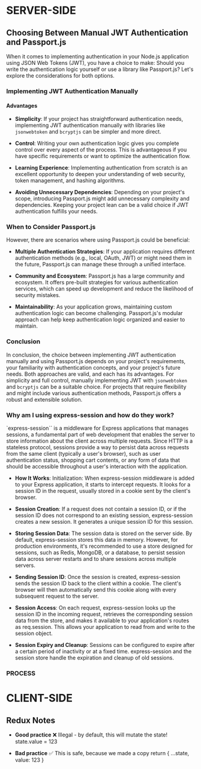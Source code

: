 # SERVER-SIDE

## Choosing Between Manual JWT Authentication and Passport.js

When it comes to implementing authentication in your Node.js application using JSON Web Tokens (JWT), you have a choice to make: Should you write the authentication logic yourself or use a library like Passport.js? Let's explore the considerations for both options.

### Implementing JWT Authentication Manually

#### Advantages

- **Simplicity**: If your project has straightforward authentication needs, implementing JWT authentication manually with libraries like `jsonwebtoken` and `bcryptjs` can be simpler and more direct.

- **Control**: Writing your own authentication logic gives you complete control over every aspect of the process. This is advantageous if you have specific requirements or want to optimize the authentication flow.

- **Learning Experience**: Implementing authentication from scratch is an excellent opportunity to deepen your understanding of web security, token management, and hashing algorithms.

- **Avoiding Unnecessary Dependencies**: Depending on your project's scope, introducing Passport.js might add unnecessary complexity and dependencies. Keeping your project lean can be a valid choice if JWT authentication fulfills your needs.

### When to Consider Passport.js

However, there are scenarios where using Passport.js could be beneficial:

- **Multiple Authentication Strategies**: If your application requires different authentication methods (e.g., local, OAuth, JWT) or might need them in the future, Passport.js can manage these through a unified interface.

- **Community and Ecosystem**: Passport.js has a large community and ecosystem. It offers pre-built strategies for various authentication services, which can speed up development and reduce the likelihood of security mistakes.

- **Maintainability**: As your application grows, maintaining custom authentication logic can become challenging. Passport.js's modular approach can help keep authentication logic organized and easier to maintain.

### Conclusion

In conclusion, the choice between implementing JWT authentication manually and using Passport.js depends on your project's requirements, your familiarity with authentication concepts, and your project's future needs. Both approaches are valid, and each has its advantages. For simplicity and full control, manually implementing JWT with `jsonwebtoken` and `bcryptjs` can be a suitable choice. For projects that require flexibility and might include various authentication methods, Passport.js offers a robust and extensible solution.

### Why am I using express-session and how do they work?

`express-session`` is a middleware for Express applications that manages sessions, a fundamental part of web development that enables the server to store information about the client across multiple requests. Since HTTP is a stateless protocol, sessions provide a way to persist data across requests from the same client (typically a user's browser), such as user authentication status, shopping cart contents, or any form of data that should be accessible throughout a user's interaction with the application.

- **How It Works**:
  Initialization: When express-session middleware is added to your Express application, it starts to intercept requests. It looks for a session ID in the request, usually stored in a cookie sent by the client's browser.

- **Session Creation**:
  If a request does not contain a session ID, or if the session ID does not correspond to an existing session, express-session creates a new session. It generates a unique session ID for this session.

- **Storing Session Data**:
  The session data is stored on the server side. By default, express-session stores this data in memory. However, for production environments, it's recommended to use a store designed for sessions, such as Redis, MongoDB, or a database, to persist session data across server restarts and to share sessions across multiple servers.

- **Sending Session ID**:
  Once the session is created, express-session sends the session ID back to the client within a cookie. The client's browser will then automatically send this cookie along with every subsequent request to the server.

- **Session Access**:
  On each request, express-session looks up the session ID in the incoming request, retrieves the corresponding session data from the store, and makes it available to your application's routes as req.session. This allows your application to read from and write to the session object.

- **Session Expiry and Cleanup**:
  Sessions can be configured to expire after a certain period of inactivity or at a fixed time. express-session and the session store handle the expiration and cleanup of old sessions.

### PROCESS

# CLIENT-SIDE

## Redux Notes

- **Good practice**
  ❌ Illegal - by default, this will mutate the state!
  state.value = 123

- **Bad practice**
  ✅ This is safe, because we made a copy
  return {
  ...state,
  value: 123
  }
